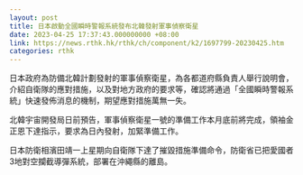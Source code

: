 ```yaml
---
layout: post
title: 日本啟動全國瞬時警報系統發布北韓發射軍事偵察衛星
date: 2023-04-25 17:37:43.000000000 +08:00
link: https://news.rthk.hk/rthk/ch/component/k2/1697799-20230425.htm
categories: rthk
---
```


日本政府為防備北韓計劃發射的軍事偵察衛星，為各都道府縣負責人舉行說明會，介紹自衛隊的應對措施，以及對地方政府的要求等，確認將通過「全國瞬時警報系統」快速發佈消息的機制，期望應對措施萬無一失。

北韓宇宙開發局日前預告，軍事偵察衛星一號的準備工作本月底前將完成，領袖金正恩下達指示，要求為日內發射，加緊準備工作。

日本防衛相濱田靖一上星期向自衛隊下達了摧毀措施準備命令，防衛省已把愛國者3地對空攔截導彈系統，部署在沖繩縣的離島。
